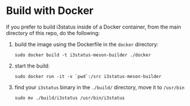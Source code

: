 # Build with Docker

If you prefer to build i3status inside of a Docker container, from the main directory of this repo, do the following:

1. build the image using the Dockerfile in the `docker` directory:
   ```
   sudo docker build -t i3status-meson-builder ./docker
   ```
2. start the build:
   ```
   sudo docker run -it -v `pwd`:/src i3status-meson-builder
   ```
3. find your `i3status` binary in the `./build/` directory, move it to `/usr/bin`
   ```
   sudo mv ./build/i3status /usr/bin/i3status
   ```
